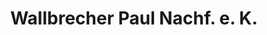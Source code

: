 ---
title: "Wallbrecher Paul Nachf. e. K."
url: /solingen/wallbrecher-paul-nachf-e-k/
shop: Gasflaschen
---